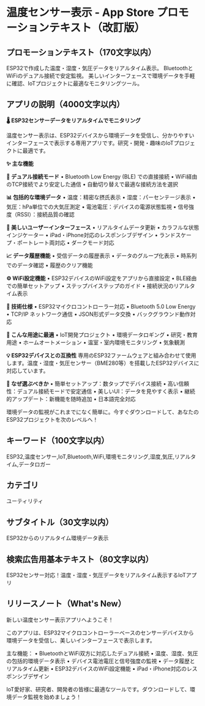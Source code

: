 # 温度センサー表示 - App Store プロモーションテキスト（改訂版）

## プロモーションテキスト（170文字以内）
ESP32で作成した温度・湿度・気圧データをリアルタイム表示。
BluetoothとWiFiのデュアル接続で安定監視。
美しいインターフェースで環境データを手軽に確認、IoTプロジェクトに最適なモニタリングツール。

## アプリの説明（4000文字以内）

**🌡️ ESP32センサーデータをリアルタイムでモニタリング**

温度センサー表示は、ESP32デバイスから環境データを受信し、分かりやすいインターフェースで表示する専用アプリです。研究・開発・趣味のIoTプロジェクトに最適です。

**✨ 主な機能**

**📡 デュアル接続モード**
• Bluetooth Low Energy (BLE) での直接接続
• WiFi経由のTCP接続でより安定した通信
• 自動切り替えで最適な接続方法を選択

**📊 包括的な環境データ**
• 温度：精密な摂氏表示
• 湿度：パーセンテージ表示
• 気圧：hPa単位での大気圧測定
• 電池電圧：デバイスの電源状態監視
• 信号強度（RSSI）：接続品質の確認

**🎨 美しいユーザーインターフェース**
• リアルタイムデータ更新
• カラフルな状態インジケーター
• iPad・iPhone対応のレスポンシブデザイン
• ランドスケープ・ポートレート両対応
• ダークモード対応

**📈 データ履歴機能**
• 受信データの履歴表示
• データのグループ化表示
• 時系列でのデータ確認
• 履歴のクリア機能

**⚙️ WiFi設定機能**
• ESP32デバイスのWiFi設定をアプリから直接設定
• BLE経由での簡単セットアップ
• ステップバイステップのガイド
• 接続状況のリアルタイム表示

**🔧 技術仕様**
• ESP32マイクロコントローラー対応
• Bluetooth 5.0 Low Energy
• TCP/IP ネットワーク通信
• JSON形式データ交換
• バックグラウンド動作対応

**🎯 こんな用途に最適**
• IoT開発プロジェクト
• 環境データロギング
• 研究・教育用途
• ホームオートメーション
• 温室・室内環境モニタリング
• 気象観測

**💡 ESP32デバイスとの互換性**
専用のESP32ファームウェアと組み合わせて使用します。温度・湿度・気圧センサー（BME280等）を搭載したESP32デバイスに対応しています。

**🌟 なぜ選ぶべきか**
• 簡単セットアップ：数タップでデバイス接続
• 高い信頼性：デュアル接続モードで安定通信
• 美しいUI：データを見やすく表示
• 継続的アップデート：新機能を随時追加
• 日本語完全対応

環境データの監視がこれまでになく簡単に。今すぐダウンロードして、あなたのESP32プロジェクトを次のレベルへ！

## キーワード（100文字以内）
ESP32,温度センサー,IoT,Bluetooth,WiFi,環境モニタリング,湿度,気圧,リアルタイム,データロガー

## カテゴリ
ユーティリティ

## サブタイトル（30文字以内）
ESP32からのリアルタイム環境データ表示

## 検索広告用基本テキスト（80文字以内）
ESP32センサー対応！温度・湿度・気圧データをリアルタイム表示するIoTアプリ

## リリースノート（What's New）
新しい温度センサー表示アプリへようこそ！

このアプリは、ESP32マイクロコントローラーベースのセンサーデバイスから環境データを受信し、美しいインターフェースで表示します。

主な機能：
• BluetoothとWiFi双方に対応したデュアル接続
• 温度、湿度、気圧の包括的環境データ表示
• デバイス電池電圧と信号強度の監視
• データ履歴とリアルタイム更新
• ESP32デバイスのWiFi設定機能
• iPad・iPhone対応のレスポンシブデザイン

IoT愛好家、研究者、開発者の皆様に最適なツールです。ダウンロードして、環境データ監視を始めましょう！